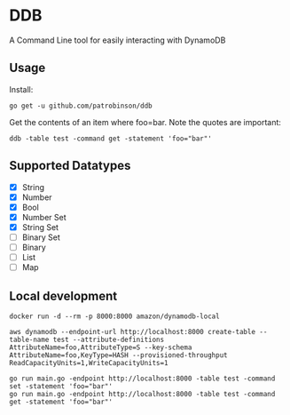 # DDB

A Command Line tool for easily interacting with DynamoDB

## Usage

Install:
```
go get -u github.com/patrobinson/ddb
```

Get the contents of an item where foo=bar. Note the quotes are important:
```
ddb -table test -command get -statement 'foo="bar"'
```

## Supported Datatypes

- [x] String
- [x] Number
- [x] Bool
- [x] Number Set
- [x] String Set
- [ ] Binary Set
- [ ] Binary
- [ ] List
- [ ] Map

## Local development

```
docker run -d --rm -p 8000:8000 amazon/dynamodb-local

aws dynamodb --endpoint-url http://localhost:8000 create-table --table-name test --attribute-definitions AttributeName=foo,AttributeType=S --key-schema AttributeName=foo,KeyType=HASH --provisioned-throughput ReadCapacityUnits=1,WriteCapacityUnits=1

go run main.go -endpoint http://localhost:8000 -table test -command set -statement 'foo="bar"'
go run main.go -endpoint http://localhost:8000 -table test -command get -statement 'foo="bar"'
```
